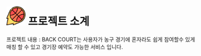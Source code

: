 # <img src="/src/main/webapp/resources/img/icon/logo.png"  width="50px" height="50px"></img> 프로젝트 소계

프로젝트 내용 : BACK COURT는 사용자가 농구 경기에 혼자라도 쉽게 참여할수 있게 매칭 할 수 있고 경기장 예약도 가능한 서비스 입니다.
